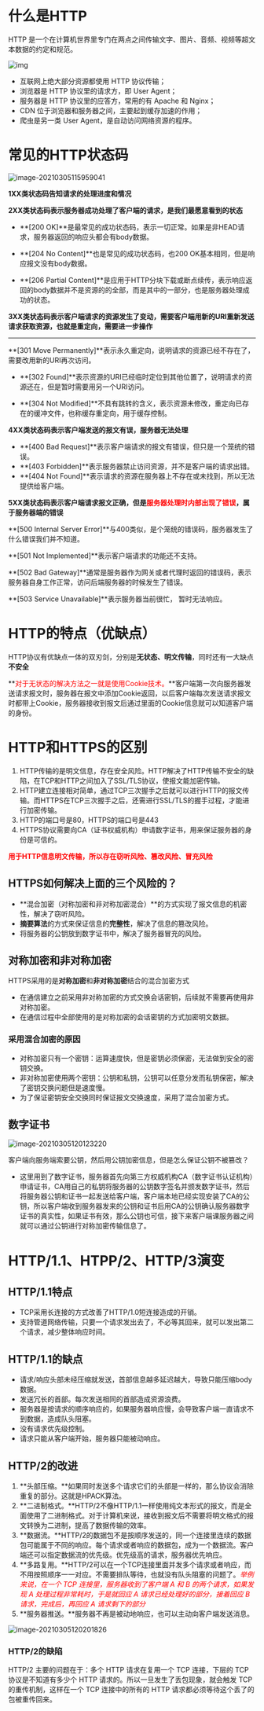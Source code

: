 # 什么是HTTP

HTTP 是一个在计算机世界里专门在两点之间传输文字、图片、音频、视频等超文本数据的约定和规范。

 ![img](https://gitee.com/wanghengg/picture/raw/master/2021/2781919e73f5d258ff1dc371af632acc.png)

* 互联网上绝大部分资源都使用 HTTP 协议传输；
* 浏览器是 HTTP 协议里的请求方，即 User Agent；
* 服务器是 HTTP 协议里的应答方，常用的有 Apache 和 Nginx；
* CDN 位于浏览器和服务器之间，主要起到缓存加速的作用；
* 爬虫是另一类 User Agent，是自动访问网络资源的程序。 

# 常见的HTTP状态码

![image-20210305115959041](https://gitee.com/wanghengg/picture/raw/master/2021/image-20210305115959041.png)

**1XX类状态码告知请求的处理进度和情况**

**2XX类状态码表示服务器成功处理了客户端的请求，是我们最愿意看到的状态**

* **[200 OK]**是最常见的成功状态码，表示一切正常。如果是非HEAD请求，服务器返回的响应头都会有body数据。

* **[204 No Content]**也是常见的成功状态码，也200 OK基本相同，但是响应报文没有body数据。

* **[206 Partial Content]**是应用于HTTP分块下载或断点续传，表示响应返回的body数据并不是资源的的全部，而是其中的一部分，也是服务器处理成功的状态。

**3XX类状态码表示客户端请求的资源发生了变动，需要客户端用新的URI重新发送请求获取资源，也就是重定向，需要进一步操作**

* ****

  **[301 Move Permanently]**表示永久重定向，说明请求的资源已经不存在了，需要改用新的URI再次访问。

* **[302 Found]**表示资源的URI已经临时定位到其他位置了，说明请求的资源还在，但是暂时需要用另一个URI访问。

* **[304 Not Modified]**不具有跳转的含义，表示资源未修改，重定向已存在的缓冲文件，也称缓存重定向，用于缓存控制。

**4XX类状态码表示客户端发送的报文有误，服务器无法处理**

* **[400 Bad Request]**表示客户端请求的报文有错误，但只是一个笼统的错误。
* **[403 Forbidden]**表示服务器禁止访问资源，并不是客户端的请求出错。
* **[404 Not Found]**表示请求的资源在服务器上不存在或未找到，所以无法提供给客户端。

**5XX类状态码表示客户端请求报文正确，但是<font color=red>服务器处理时内部出现了错误</font>，属于服务器端的错误**

**[500 Internal Server Error]**与400类似，是个笼统的错误码，服务器发生了什么错误我们并不知道。

**[501 Not Implemented]**表示客户端请求的功能还不支持。

**[502 Bad Gateway]**通常是服务器作为网关或者代理时返回的错误码，表示服务器自身工作正常，访问后端服务器的时候发生了错误。

**[503 Service Unavailable]**表示服务器当前很忙， 暂时无法响应。

# HTTP的特点（优缺点）

HTTP协议有优缺点一体的双刃剑，分别是**无状态、明文传输**，同时还有一大缺点**不安全**

**<font color=red>对于无状态的解决方法之一就是使用Cookie技术。</font>**客户端第一次向服务器发送请求报文时，服务器在报文中添加Cookie返回，以后客户端每次发送请求报文时都带上Cookie，服务器接收到报文后通过里面的Cookie信息就可以知道客户端的身份。

# HTTP和HTTPS的区别

1. HTTP传输的是明文信息，存在安全风险。HTTP解决了HTTP传输不安全的缺陷，在TCP和HTTP之间加入了SSL/TLS协议，使报文能加密传输。
2. HTTP建立连接相对简单，通过TCP三次握手之后就可以进行HTTP的报文传输。而HTTPS在TCP三次握手之后，还需进行SSL/TLS的握手过程，才能进行加密传输。
3. HTTP的端口号是80，HTTPS的端口号是443
4. HTTPS协议需要向CA（证书权威机构）申请数字证书，用来保证服务器的身份是可信的。

**<font color=red>用于HTTP信息明文传输，所以存在窃听风险、篡改风险、冒充风险</font>**

## HTTPS如何解决上面的三个风险的？

* **混合加密（对称加密和非对称加密混合）**的方式实现了报文信息的机密性，解决了窃听风险。
* **摘要算法**的方式来保证信息的**完整性**，解决了信息的篡改风险。
* 将服务器的公钥放到数字证书中，解决了服务器冒充的风险。

## 对称加密和非对称加密

HTTPS采用的是**对称加密**和**非对称加密**结合的混合加密方式

* 在通信建立之前采用非对称加密的方式交换会话密钥，后续就不需要再使用非对称加密。
* 在通信过程中全部使用的是对称加密的会话密钥的方式加密明文数据。

### 采用混合加密的原因

* 对称加密只有一个密钥：运算速度快，但是密钥必须保密，无法做到安全的密钥交换。
* 非对称加密使用两个密钥：公钥和私钥，公钥可以任意分发而私钥保密，解决了密钥交换问题但是速度慢。
* 为了保证密钥安全交换同时保证报文交换速度，采用了混合加密方式。

## 数字证书

![image-20210305120123220](https://gitee.com/wanghengg/picture/raw/master/2021/image-20210305120123220.png)

客户端向服务端索要公钥，然后用公钥加密信息，但是怎么保证公钥不被篡改？

* 这里用到了数字证书，服务器首先向第三方权威机构CA（数字证书认证机构）申请证书，CA用自己的私钥将服务器的公钥数字签名并颁发数字证书，然后将服务器公钥和证书一起发送给客户端，客户端本地已经实现安装了CA的公钥，所以客户端收到服务器发来的公钥和证书后用CA的公钥确认服务器数字证书的真实性，如果证书有效，那么公钥也可信，接下来客户端课服务器之间就可以通过公钥进行对称加密传输信息了。

# HTTP/1.1、HTPP/2、HTTP/3演变

## HTTP/1.1特点

* TCP采用长连接的方式改善了HTTP/1.0短连接造成的开销。
* 支持管道网络传输，只要一个请求发出去了，不必等其回来，就可以发出第二个请求，减少整体响应时间。

## HTTP/1.1的缺点

* 请求/响应头部未经压缩就发送，首部信息越多延迟越大，导致只能压缩body数据。
* 发送冗长的首部。每次发送相同的首部造成资源浪费。
* 服务器是按请求的顺序响应的，如果服务器响应慢，会导致客户端一直请求不到数据，造成队头阻塞。
* 没有请求优先级控制。
* 请求只能从客户端开始，服务器只能被动响应。

## HTTP/2的改进

1. **头部压缩。**如果同时发送多个请求它们的头部是一样的，那么协议会消除重复的部分。这就是HPACK算法。
2. **二进制格式。**HTTP/2不像HTTP/1.1一样使用纯文本形式的报文，而是全面使用了二进制格式。对于计算机来说，接收到报文后不需要将明文格式的报文转换为二进制，提高了数据传输的效率。
3. **数据流。**HTTP/2的数据包不是按顺序发送的，同一个连接里连续的数据包可能属于不同的响应。每个请求或者响应的数据包，成为一个数据流。客户端还可以指定数据流的优先级。优先级高的请求，服务器优先响应。
4. **多路复用。**HTTP/2可以在一个TCP连接里面并发多个请求或者响应，而不用按照顺序一一对应。不需要排队等待，也就没有队头阻塞的问题了。*<font color=red>举例来说，在一个 TCP 连接里，服务器收到了客户端 A 和 B 的两个请求，如果发现 A 处理过程非常耗时，于是就回应 A 请求已经处理好的部分，接着回应 B 请求，完成后，再回应 A 请求剩下的部分</font>*
5. **服务器推送。**服务器不再是被动地响应，也可以主动向客户端发送消息。

![image-20210305120201826](https://gitee.com/wanghengg/picture/raw/master/2021/image-20210305120201826.png)

### HTTP/2的缺陷

HTTP/2 主要的问题在于：多个 HTTP 请求在复用一个 TCP 连接，下层的 TCP 协议是不知道有多少个 HTTP 请求的。所以一旦发生了丢包现象，就会触发 TCP 的重传机制，这样在一个 TCP 连接中的所有的 HTTP 请求都必须等待这个丢了的包被重传回来。
